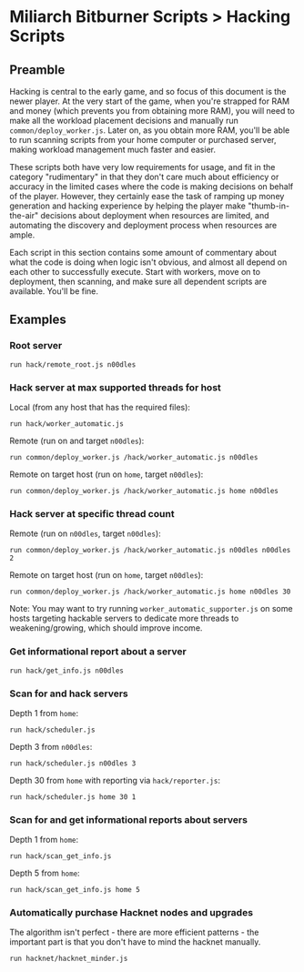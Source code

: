 # Miliarch Bitburner Scripts > Hacking Scripts

## Preamble

Hacking is central to the early game, and so focus of this document is the newer player. At the very start of the game, when you're strapped for RAM and money (which prevents you from obtaining more RAM), you will need to make all the workload placement decisions and manually run `common/deploy_worker.js`. Later on, as you obtain more RAM, you'll be able to run scanning scripts from your home computer or purchased server, making workload management much faster and easier.

These scripts both have very low requirements for usage, and fit in the category "rudimentary" in that they don't care much about efficiency or accuracy in the limited cases where the code is making decisions on behalf of the player. However, they certainly ease the task of ramping up money generation and hacking experience by helping the player make "thumb-in-the-air" decisions about deployment when resources are limited, and automating the discovery and deployment process when resources are ample.

Each script in this section contains some amount of commentary about what the code is doing when logic isn't obvious, and almost all depend on each other to successfully execute. Start with workers, move on to deployment, then scanning, and make sure all dependent scripts are available. You'll be fine.

## Examples

### Root server

```
run hack/remote_root.js n00dles
```

### Hack server at max supported threads for host

Local (from any host that has the required files):
```
run hack/worker_automatic.js
```

Remote (run on and target `n00dles`):
```
run common/deploy_worker.js /hack/worker_automatic.js n00dles
```

Remote on target host (run on `home`, target `n00dles`):
```
run common/deploy_worker.js /hack/worker_automatic.js home n00dles
```

### Hack server at specific thread count

Remote (run on `n00dles`, target `n00dles`):
```
run common/deploy_worker.js /hack/worker_automatic.js n00dles n00dles 2
```

Remote on target host (run on `home`, target `n00dles`):
```
run common/deploy_worker.js /hack/worker_automatic.js home n00dles 30
```

Note: You may want to try running `worker_automatic_supporter.js` on some hosts targeting hackable servers to dedicate more threads to weakening/growing, which should improve income.

### Get informational report about a server

```
run hack/get_info.js n00dles
```

### Scan for and hack servers

Depth 1 from `home`:
```
run hack/scheduler.js
```

Depth 3 from `n00dles`:
```
run hack/scheduler.js n00dles 3
```

Depth 30 from `home` with reporting via `hack/reporter.js`:
```
run hack/scheduler.js home 30 1
```

### Scan for and get informational reports about servers

Depth 1 from `home`:
```
run hack/scan_get_info.js
```

Depth 5 from `home`:
```
run hack/scan_get_info.js home 5
```

### Automatically purchase Hacknet nodes and upgrades

The algorithm isn't perfect - there are more efficient patterns - the important part is that you don't have to mind the hacknet manually.

```
run hacknet/hacknet_minder.js
```

